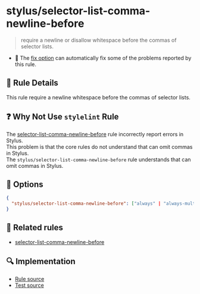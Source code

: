 # stylus/selector-list-comma-newline-before

> require a newline or disallow whitespace before the commas of selector lists.

- :wrench: The [fix option](https://stylelint.io/user-guide/usage/options#fix) can automatically fix some of the problems reported by this rule.

## :book: Rule Details

This rule require a newline whitespace before the commas of selector lists.

## :question: Why Not Use `stylelint` Rule

The [selector-list-comma-newline-before] rule incorrectly report errors in Stylus.  
This problem is that the core rules do not understand that can omit commas in Stylus.  
The `stylus/selector-list-comma-newline-before` rule understands that can omit commas in Stylus.

## :wrench: Options

```json
{
  "stylus/selector-list-comma-newline-before": ["always" | "always-multi-line" | "never-multi-line"]
}
```

## :couple: Related rules

- [selector-list-comma-newline-before]

[selector-list-comma-newline-before]: https://stylelint.io/user-guide/rules/selector-list-comma-newline-before

## :mag: Implementation

- [Rule source](https://github.com/stylus/stylelint-stylus/blob/main/lib/rules/selector-list-comma-newline-before.js)
- [Test source](https://github.com/stylus/stylelint-stylus/blob/main/tests/lib/rules/selector-list-comma-newline-before.js)
